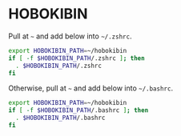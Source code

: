 # HOBOKIBIN

Pull at `~` and add below into `~/.zshrc`.

```zsh
export HOBOKIBIN_PATH=~/hobokibin
if [ -f $HOBOKIBIN_PATH/.zshrc ]; then
  . $HOBOKIBIN_PATH/.zshrc
fi
```

Otherwise, pull at `~` and add below into `~/.bashrc`.

```bash
export HOBOKIBIN_PATH=~/hobokibin
if [ -f $HOBOKIBIN_PATH/.bashrc ]; then
  . $HOBOKIBIN_PATH/.bashrc
fi
```
